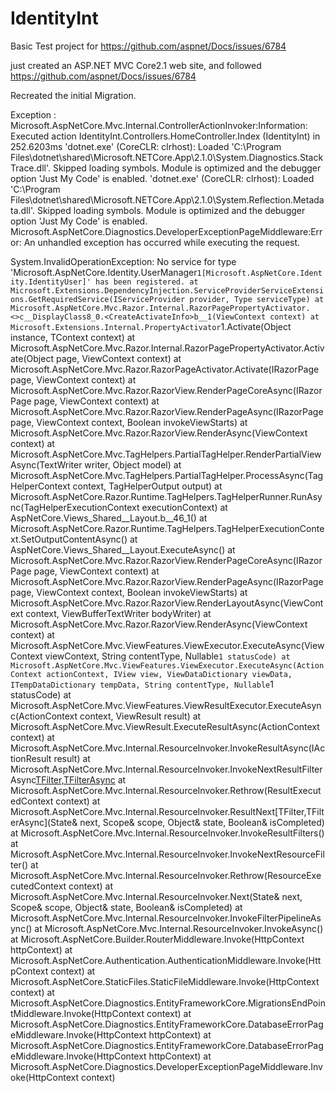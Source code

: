 # IdentityInt

Basic Test project for https://github.com/aspnet/Docs/issues/6784

just created an  ASP.NET MVC Core2.1 web site, and followed https://github.com/aspnet/Docs/issues/6784

Recreated the initial Migration.

Exception :
Microsoft.AspNetCore.Mvc.Internal.ControllerActionInvoker:Information: Executed action IdentityInt.Controllers.HomeController.Index (IdentityInt) in 252.6203ms
'dotnet.exe' (CoreCLR: clrhost): Loaded 'C:\Program Files\dotnet\shared\Microsoft.NETCore.App\2.1.0\System.Diagnostics.StackTrace.dll'. Skipped loading symbols. Module is optimized and the debugger option 'Just My Code' is enabled.
'dotnet.exe' (CoreCLR: clrhost): Loaded 'C:\Program Files\dotnet\shared\Microsoft.NETCore.App\2.1.0\System.Reflection.Metadata.dll'. Skipped loading symbols. Module is optimized and the debugger option 'Just My Code' is enabled.
Microsoft.AspNetCore.Diagnostics.DeveloperExceptionPageMiddleware:Error: An unhandled exception has occurred while executing the request.

System.InvalidOperationException: No service for type 'Microsoft.AspNetCore.Identity.UserManager`1[Microsoft.AspNetCore.Identity.IdentityUser]' has been registered.
   at Microsoft.Extensions.DependencyInjection.ServiceProviderServiceExtensions.GetRequiredService(IServiceProvider provider, Type serviceType)
   at Microsoft.AspNetCore.Mvc.Razor.Internal.RazorPagePropertyActivator.<>c__DisplayClass8_0.<CreateActivateInfo>b__1(ViewContext context)
   at Microsoft.Extensions.Internal.PropertyActivator`1.Activate(Object instance, TContext context)
   at Microsoft.AspNetCore.Mvc.Razor.Internal.RazorPagePropertyActivator.Activate(Object page, ViewContext context)
   at Microsoft.AspNetCore.Mvc.Razor.RazorPageActivator.Activate(IRazorPage page, ViewContext context)
   at Microsoft.AspNetCore.Mvc.Razor.RazorView.RenderPageCoreAsync(IRazorPage page, ViewContext context)
   at Microsoft.AspNetCore.Mvc.Razor.RazorView.RenderPageAsync(IRazorPage page, ViewContext context, Boolean invokeViewStarts)
   at Microsoft.AspNetCore.Mvc.Razor.RazorView.RenderAsync(ViewContext context)
   at Microsoft.AspNetCore.Mvc.TagHelpers.PartialTagHelper.RenderPartialViewAsync(TextWriter writer, Object model)
   at Microsoft.AspNetCore.Mvc.TagHelpers.PartialTagHelper.ProcessAsync(TagHelperContext context, TagHelperOutput output)
   at Microsoft.AspNetCore.Razor.Runtime.TagHelpers.TagHelperRunner.RunAsync(TagHelperExecutionContext executionContext)
   at AspNetCore.Views_Shared__Layout.<ExecuteAsync>b__46_1()
   at Microsoft.AspNetCore.Razor.Runtime.TagHelpers.TagHelperExecutionContext.SetOutputContentAsync()
   at AspNetCore.Views_Shared__Layout.ExecuteAsync()
   at Microsoft.AspNetCore.Mvc.Razor.RazorView.RenderPageCoreAsync(IRazorPage page, ViewContext context)
   at Microsoft.AspNetCore.Mvc.Razor.RazorView.RenderPageAsync(IRazorPage page, ViewContext context, Boolean invokeViewStarts)
   at Microsoft.AspNetCore.Mvc.Razor.RazorView.RenderLayoutAsync(ViewContext context, ViewBufferTextWriter bodyWriter)
   at Microsoft.AspNetCore.Mvc.Razor.RazorView.RenderAsync(ViewContext context)
   at Microsoft.AspNetCore.Mvc.ViewFeatures.ViewExecutor.ExecuteAsync(ViewContext viewContext, String contentType, Nullable`1 statusCode)
   at Microsoft.AspNetCore.Mvc.ViewFeatures.ViewExecutor.ExecuteAsync(ActionContext actionContext, IView view, ViewDataDictionary viewData, ITempDataDictionary tempData, String contentType, Nullable`1 statusCode)
   at Microsoft.AspNetCore.Mvc.ViewFeatures.ViewResultExecutor.ExecuteAsync(ActionContext context, ViewResult result)
   at Microsoft.AspNetCore.Mvc.ViewResult.ExecuteResultAsync(ActionContext context)
   at Microsoft.AspNetCore.Mvc.Internal.ResourceInvoker.InvokeResultAsync(IActionResult result)
   at Microsoft.AspNetCore.Mvc.Internal.ResourceInvoker.InvokeNextResultFilterAsync[TFilter,TFilterAsync]()
   at Microsoft.AspNetCore.Mvc.Internal.ResourceInvoker.Rethrow(ResultExecutedContext context)
   at Microsoft.AspNetCore.Mvc.Internal.ResourceInvoker.ResultNext[TFilter,TFilterAsync](State& next, Scope& scope, Object& state, Boolean& isCompleted)
   at Microsoft.AspNetCore.Mvc.Internal.ResourceInvoker.InvokeResultFilters()
   at Microsoft.AspNetCore.Mvc.Internal.ResourceInvoker.InvokeNextResourceFilter()
   at Microsoft.AspNetCore.Mvc.Internal.ResourceInvoker.Rethrow(ResourceExecutedContext context)
   at Microsoft.AspNetCore.Mvc.Internal.ResourceInvoker.Next(State& next, Scope& scope, Object& state, Boolean& isCompleted)
   at Microsoft.AspNetCore.Mvc.Internal.ResourceInvoker.InvokeFilterPipelineAsync()
   at Microsoft.AspNetCore.Mvc.Internal.ResourceInvoker.InvokeAsync()
   at Microsoft.AspNetCore.Builder.RouterMiddleware.Invoke(HttpContext httpContext)
   at Microsoft.AspNetCore.Authentication.AuthenticationMiddleware.Invoke(HttpContext context)
   at Microsoft.AspNetCore.StaticFiles.StaticFileMiddleware.Invoke(HttpContext context)
   at Microsoft.AspNetCore.Diagnostics.EntityFrameworkCore.MigrationsEndPointMiddleware.Invoke(HttpContext context)
   at Microsoft.AspNetCore.Diagnostics.EntityFrameworkCore.DatabaseErrorPageMiddleware.Invoke(HttpContext httpContext)
   at Microsoft.AspNetCore.Diagnostics.EntityFrameworkCore.DatabaseErrorPageMiddleware.Invoke(HttpContext httpContext)
   at Microsoft.AspNetCore.Diagnostics.DeveloperExceptionPageMiddleware.Invoke(HttpContext context)
